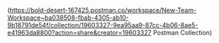 (https://bold-desert-167425.postman.co/workspace/New-Team-Workspace~ba038508-fbab-4305-ab10-9b18791de54f/collection/19603327-9ea95aa9-87cc-4b06-8ae5-e41963da8800?action=share&creator=19603327 Postman Collection)
